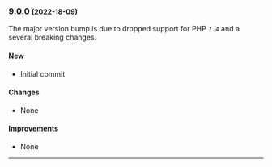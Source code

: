 ### 9.0.0 <small>(2022-18-09)</small>

The major version bump is due to dropped support for PHP `7.4` and a several breaking changes.

#### New

* Initial commit

#### Changes

* None

#### Improvements

* None

--------------------------------------------------------
